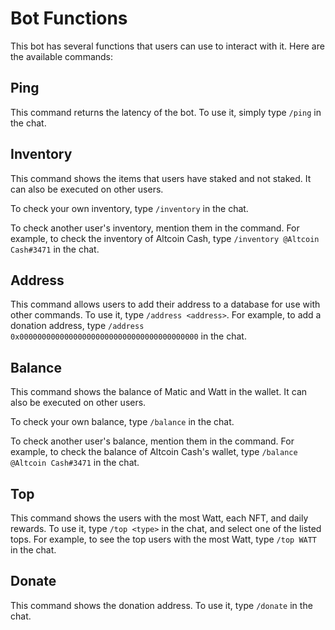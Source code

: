 # Bot Functions

This bot has several functions that users can use to interact with it. Here are the available commands:

## Ping

This command returns the latency of the bot. To use it, simply type `/ping` in the chat.

## Inventory

This command shows the items that users have staked and not staked. It can also be executed on other users.

To check your own inventory, type `/inventory` in the chat.

To check another user's inventory, mention them in the command. For example, to check the inventory of Altcoin Cash, type `/inventory @Altcoin Cash#3471` in the chat.

## Address

This command allows users to add their address to a database for use with other commands. To use it, type `/address <address>`. For example, to add a donation address, type `/address 0x0000000000000000000000000000000000000000` in the chat.

## Balance

This command shows the balance of Matic and Watt in the wallet. It can also be executed on other users.

To check your own balance, type `/balance` in the chat.

To check another user's balance, mention them in the command. For example, to check the balance of Altcoin Cash's wallet, type `/balance @Altcoin Cash#3471` in the chat.

## Top

This command shows the users with the most Watt, each NFT, and daily rewards. To use it, type `/top <type>` in the chat, and select one of the listed tops. For example, to see the top users with the most Watt, type `/top WATT` in the chat.

## Donate

This command shows the donation address. To use it, type `/donate` in the chat.
